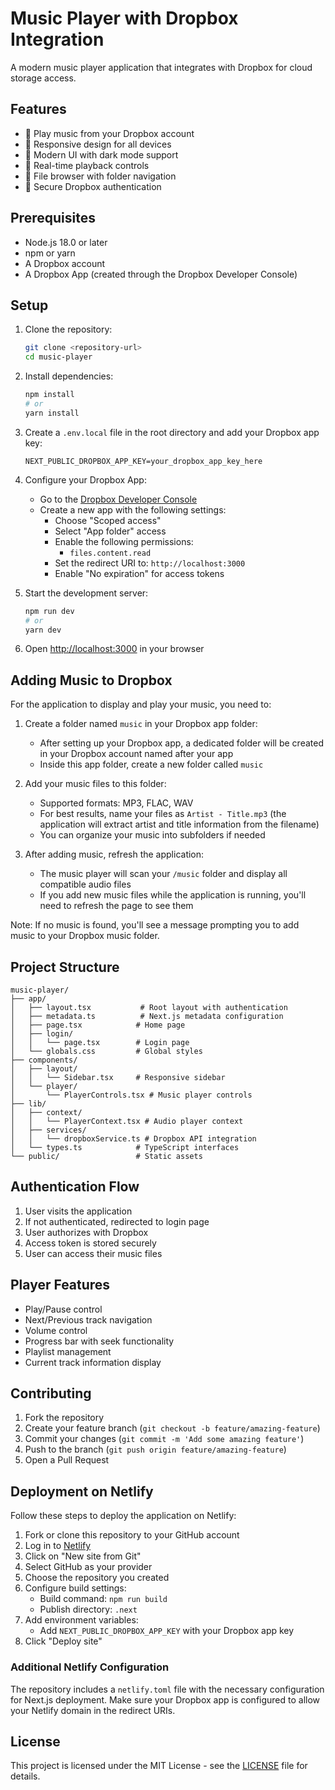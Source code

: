 # Music Player with Dropbox Integration

A modern music player application that integrates with Dropbox for cloud storage access.

## Features

- 🎵 Play music from your Dropbox account
- 📱 Responsive design for all devices
- 🎨 Modern UI with dark mode support
- 🔄 Real-time playback controls
- 📁 File browser with folder navigation
- 🔐 Secure Dropbox authentication

## Prerequisites

- Node.js 18.0 or later
- npm or yarn
- A Dropbox account
- A Dropbox App (created through the Dropbox Developer Console)

## Setup

1. Clone the repository:
   ```bash
   git clone <repository-url>
   cd music-player
   ```

2. Install dependencies:
   ```bash
   npm install
   # or
   yarn install
   ```

3. Create a `.env.local` file in the root directory and add your Dropbox app key:
   ```
   NEXT_PUBLIC_DROPBOX_APP_KEY=your_dropbox_app_key_here
   ```

4. Configure your Dropbox App:
   - Go to the [Dropbox Developer Console](https://www.dropbox.com/developers/apps)
   - Create a new app with the following settings:
     - Choose "Scoped access"
     - Select "App folder" access
     - Enable the following permissions:
       - `files.content.read`
     - Set the redirect URI to: `http://localhost:3000`
     - Enable "No expiration" for access tokens

5. Start the development server:
   ```bash
   npm run dev
   # or
   yarn dev
   ```

6. Open [http://localhost:3000](http://localhost:3000) in your browser

## Adding Music to Dropbox

For the application to display and play your music, you need to:

1. Create a folder named `music` in your Dropbox app folder:
   - After setting up your Dropbox app, a dedicated folder will be created in your Dropbox account named after your app
   - Inside this app folder, create a new folder called `music`

2. Add your music files to this folder:
   - Supported formats: MP3, FLAC, WAV
   - For best results, name your files as `Artist - Title.mp3` (the application will extract artist and title information from the filename)
   - You can organize your music into subfolders if needed

3. After adding music, refresh the application:
   - The music player will scan your `/music` folder and display all compatible audio files
   - If you add new music files while the application is running, you'll need to refresh the page to see them

Note: If no music is found, you'll see a message prompting you to add music to your Dropbox music folder.

## Project Structure

```
music-player/
├── app/
│   ├── layout.tsx           # Root layout with authentication
│   ├── metadata.ts          # Next.js metadata configuration
│   ├── page.tsx            # Home page
│   ├── login/
│   │   └── page.tsx        # Login page
│   └── globals.css         # Global styles
├── components/
│   ├── layout/
│   │   └── Sidebar.tsx     # Responsive sidebar
│   └── player/
│       └── PlayerControls.tsx # Music player controls
├── lib/
│   ├── context/
│   │   └── PlayerContext.tsx # Audio player context
│   ├── services/
│   │   └── dropboxService.ts # Dropbox API integration
│   └── types.ts            # TypeScript interfaces
└── public/                 # Static assets
```

## Authentication Flow

1. User visits the application
2. If not authenticated, redirected to login page
3. User authorizes with Dropbox
4. Access token is stored securely
5. User can access their music files

## Player Features

- Play/Pause control
- Next/Previous track navigation
- Volume control
- Progress bar with seek functionality
- Playlist management
- Current track information display

## Contributing

1. Fork the repository
2. Create your feature branch (`git checkout -b feature/amazing-feature`)
3. Commit your changes (`git commit -m 'Add some amazing feature'`)
4. Push to the branch (`git push origin feature/amazing-feature`)
5. Open a Pull Request

## Deployment on Netlify

Follow these steps to deploy the application on Netlify:

1. Fork or clone this repository to your GitHub account
2. Log in to [Netlify](https://www.netlify.com/)
3. Click on "New site from Git"
4. Select GitHub as your provider
5. Choose the repository you created
6. Configure build settings:
   - Build command: `npm run build`
   - Publish directory: `.next`
7. Add environment variables:
   - Add `NEXT_PUBLIC_DROPBOX_APP_KEY` with your Dropbox app key
8. Click "Deploy site"

### Additional Netlify Configuration

The repository includes a `netlify.toml` file with the necessary configuration for Next.js deployment. Make sure your Dropbox app is configured to allow your Netlify domain in the redirect URIs.

## License

This project is licensed under the MIT License - see the [LICENSE](LICENSE) file for details. 